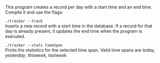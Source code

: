 This program creates a record per day with a start time and an end time. Compile it and use the flags:

`./tracker --track`<br />
Inserts a new record with a start time in the database. If a record for that day is already present, it updates the end time when the program is executed.

`./tracker --stats timeSpan`<br />
Prints the statistics for the selected time span. Valid time spans are *today*, *yesterday*, *thisweek*, *lastweek*
